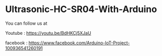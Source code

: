 # Ultrasonic-HC-SR04-With-Arduino

You can follow us at

Youtube : https://youtu.be/BdHKCj5XJaU

facebook : https://www.facebook.com/Arduino-IoT-Project-100936541260191
